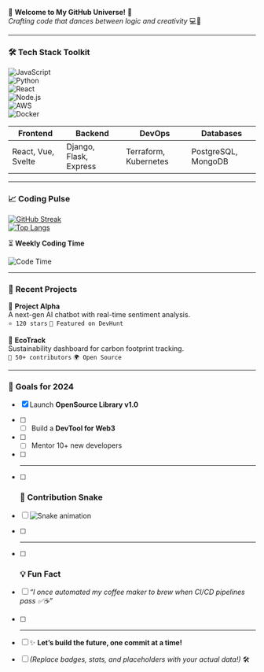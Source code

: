 🌟 **Welcome to My GitHub Universe!** 🌟  
*Crafting code that dances between logic and creativity* 💻🎨  

---

### 🛠️ **Tech Stack Toolkit**  
![JavaScript](https://img.shields.io/badge/-JavaScript-F7DF1E?logo=javascript&logoColor=black)  
![Python](https://img.shields.io/badge/-Python-3776AB?logo=python&logoColor=white)  
![React](https://img.shields.io/badge/-React-61DAFB?logo=react&logoColor=black)  
![Node.js](https://img.shields.io/badge/-Node.js-339933?logo=node.js&logoColor=white)  
![AWS](https://img.shields.io/badge/-AWS-232F3E?logo=amazon-aws)  
![Docker](https://img.shields.io/badge/-Docker-2496ED?logo=docker&logoColor=white)  

**Frontend** | **Backend** | **DevOps** | **Databases**  
---|---|---|---  
React, Vue, Svelte | Django, Flask, Express | Terraform, Kubernetes | PostgreSQL, MongoDB  

---

### 📈 **Coding Pulse**  
[![GitHub Streak](https://streak-stats.demolab.com?user=YOURUSERNAME&theme=radical&hide_border=true)](https://git.io/streak-stats)  
[![Top Langs](https://github-readme-stats.vercel.app/api/top-langs/?username=YOURUSERNAME&layout=compact&theme=radical&hide_border=true)](https://github.com/YOURUSERNAME)  

⏳ **Weekly Coding Time**  
<!-- Replace with WakaTime/CodeTime API widget -->  
![Code Time](https://github-readme-activity-graph.vercel.app/graph?username=YOURUSERNAME&theme=react-dark&hide_border=true&area=true)  

---

### 🚀 **Recent Projects**  
🔭 **Project Alpha**  
A next-gen AI chatbot with real-time sentiment analysis.  
`⭐ 120 stars` `📌 Featured on DevHunt`  

🌱 **EcoTrack**  
Sustainability dashboard for carbon footprint tracking.  
`🚀 50+ contributors` `🌍 Open Source`  

---

### 🎯 **Goals for 2024**  
- [x] Launch **OpenSource Library v1.0**
- [ ] - [ ] Build a **DevTool for Web3**
- [ ] - [ ] Mentor 10+ new developers

- [ ] ---

- [ ] ### 🤖 **Contribution Snake**
- [ ] ![Snake animation](https://github.com/YOURUSERNAME/YOURUSERNAME/blob/output/github-contribution-grid-snake.svg)

- [ ] ---

- [ ] ### 💡 **Fun Fact**
- [ ] *“I once automated my coffee maker to brew when CI/CD pipelines pass ✅☕”*

- [ ] ---

- [ ] ✨ **Let’s build the future, one commit at a time!**
- [ ] *(Replace badges, stats, and placeholders with your actual data!)* 🛠️
